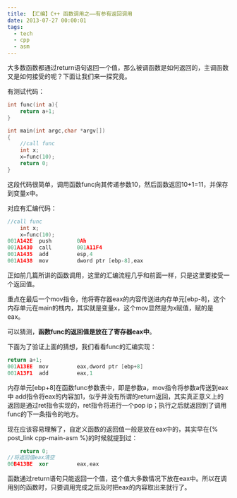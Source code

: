 ```yaml
---
title: 【汇编】C++ 函数调用之——有参有返回调用
date: 2013-07-27 00:00:01
tags:
  - tech
  - cpp
  - asm
---
```


大多数函数都通过return语句返回一个值，那么被调函数是如何返回的，主调函数又是如何接受的呢？下面让我们来一探究竟。

有测试代码：

```cpp
int func(int a){
	return a+1;
}

int main(int argc,char *argv[])
{
	//call func
	int x;
	x=func(10);
	return 0;
}
```

这段代码很简单，调用函数func向其传递参数10，然后函数返回10+1=11，并保存到变量x中。

对应有汇编代码：

```cpp
//call func
	int x;
	x=func(10);
001A142E  push        0Ah  
001A1430  call        001A11F4  
001A1435  add         esp,4  
001A1438  mov         dword ptr [ebp-8],eax
```

正如前几篇所讲的函数调用，这里的汇编流程几乎和前面一样，只是这里要接受一个返回值。

重点在最后一个mov指令，他将寄存器eax的内容传送进内存单元[ebp-8]，这个内存单元在main的栈内，其实就是变量x，这个mov显然是为x赋值，赋的是eax。

可以猜测，**函数func的返回值是放在了寄存器eax中**。

下面为了验证上面的猜想，我们看看func的汇编实现：

```cpp
return a+1;
001A13EE  mov         eax,dword ptr [ebp+8]  
001A13F1  add         eax,1
```

内存单元[ebp+8]在函数func参数表中，即是参数a，mov指令将参数a传送到eax中
add指令将eax的内容加1，似乎并没有所谓的return返回，其实真正意义上的返回是通过ret指令实现的，ret指令将进行一个pop ip；执行之后就返回到了调用func的下一条指令的地方。

现在应该容易理解了，自定义函数的返回值一般是放在eax中的，其实早在{% post_link cpp-main-asm %}的时候就提到过：

```cpp
    return 0;
//将返回值eax清空
00B413BE  xor         eax,eax 
```

函数通过return语句只能返回一个值，这个值大多数情况下放在eax中。所以在调用别的函数时，只要调用完成之后及时把eax的内容取出来就行了。
